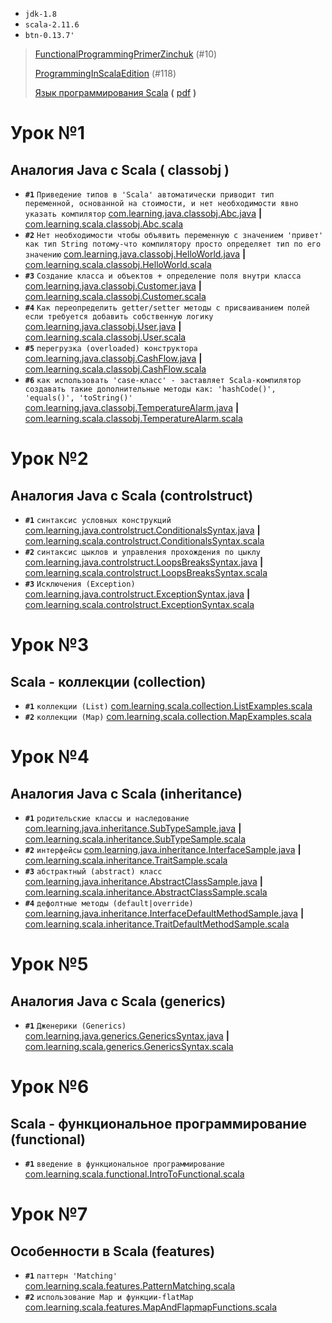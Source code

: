 
* `jdk-1.8`
* `scala-2.11.6`
* `btn-0.13.7'`



> [FunctionalProgrammingPrimerZinchuk](FunctionalProgrammingPrimerZinchuk.pdf) (#10)
>
> [ProgrammingInScalaEdition](ProgrammingInScalaEdition.pdf) (#118)
>
> [Язык программирования Scala](http://bourabai.kz/alg/scala.htm) **(** [pdf](scala.pdf) **)**


# Урок №1

Аналогия Java c Scala ( classobj )
---------------------

* **`#1`** `Приведение типов в 'Scala' автоматически приводит тип переменной, основанной на стоимости, и нет необходимости явно указать компилятор` [com.learning.java.classobj.Abc.java](src/main/java/com/learning/java/classobj/Abc.java) **|** [com.learning.scala.classobj.Abc.scala](src/main/scala/com/learning/scala/classobj/Abc.scala)
* **`#2`** `Нет необходимости чтобы объявить переменную с значением 'привет' как тип String потому-что компилятору просто определяет тип по его значению` [com.learning.java.classobj.HelloWorld.java](src/main/java/com/learning/java/classobj/HelloWorld.java) **|** [com.learning.scala.classobj.HelloWorld.scala](src/main/scala/com/learning/scala/classobj/HelloWorld.scala)
* **`#3`** `Создание класса и объектов + определение поля внутри класса` [com.learning.java.classobj.Customer.java](src/main/java/com/learning/java/classobj/Customer.java) **|** [com.learning.scala.classobj.Customer.scala](src/main/scala/com/learning/scala/classobj/Customer.scala)
* **`#4`** `Как переопределить getter/setter методы с присваиванием полей если требуется добавить собственную логику` [com.learning.java.classobj.User.java](src/main/java/com/learning/java/classobj/User.java) **|** [com.learning.scala.classobj.User.scala](src/main/scala/com/learning/scala/classobj/User.scala)
* **`#5`** `перегрузка (overloaded) конструктора` [com.learning.java.classobj.CashFlow.java](src/main/java/com/learning/java/classobj/CashFlow.java) **|** [com.learning.scala.classobj.CashFlow.scala](src/main/scala/com/learning/scala/classobj/CashFlow.scala)
* **`#6`** `как использовать 'case-класс' - заставляет Scala-компилятор создавать такие дополнительные методы как: 'hashCode()', 'equals()', 'toString()'` [com.learning.java.classobj.TemperatureAlarm.java](src/main/java/com/learning/java/classobj/TemperatureAlarm.java) **|** [com.learning.scala.classobj.TemperatureAlarm.scala](src/main/scala/com/learning/scala/classobj/TemperatureAlarm.scala)


# Урок №2

Аналогия Java c Scala (controlstruct)
---------------------

* **`#1`** `cинтаксис условных конструкций` [com.learning.java.controlstruct.ConditionalsSyntax.java](src/main/java/com/learning/java/controlstruct/ConditionalsSyntax.java) **|** [com.learning.scala.controlstruct.ConditionalsSyntax.scala](src/main/scala/com/learning/scala/controlstruct/ConditionalsSyntax.scala)
* **`#2`** `cинтаксис цыклов и управления прохождения по цыклу` [com.learning.java.controlstruct.LoopsBreaksSyntax.java](src/main/java/com/learning/java/controlstruct/LoopsBreaksSyntax.java) **|** [com.learning.scala.controlstruct.LoopsBreaksSyntax.scala](src/main/scala/com/learning/scala/controlstruct/LoopsBreaksSyntax.scala)
* **`#3`** `Исключения (Exception)` [com.learning.java.controlstruct.ExceptionSyntax.java](src/main/java/com/learning/java/controlstruct/ExceptionSyntax.java) **|** [com.learning.scala.controlstruct.ExceptionSyntax.scala](src/main/scala/com/learning/scala/controlstruct/ExceptionSyntax.scala)


# Урок №3

Scala - коллекции (collection)
-----------------

* **`#1`** `коллекции (List)` [com.learning.scala.collection.ListExamples.scala](src/main/scala/com/learning/scala/collection/ListExamples.scala)
* **`#2`** `коллекции (Map)` [com.learning.scala.collection.MapExamples.scala](src/main/scala/com/learning/scala/collection/MapExamples.scala)


# Урок №4

Аналогия Java c Scala (inheritance)
---------------------

* **`#1`** `родительские классы и наследование` [com.learning.java.inheritance.SubTypeSample.java](src/main/java/com/learning/java/inheritance/SubTypeSample.java) **|** [com.learning.scala.inheritance.SubTypeSample.scala](src/main/scala/com/learning/scala/inheritance/SubTypeSample.scala)
* **`#2`** `интерфейсы` [com.learning.java.inheritance.InterfaceSample.java](src/main/java/com/learning/java/inheritance/InterfaceSample.java) **|** [com.learning.scala.inheritance.TraitSample.scala](src/main/scala/com/learning/scala/inheritance/TraitSample.scala)
* **`#3`** `абстрактный (abstract) класс` [com.learning.java.inheritance.AbstractClassSample.java](src/main/java/com/learning/java/inheritance/AbstractClassSample.java) **|** [com.learning.scala.inheritance.AbstractClassSample.scala](src/main/scala/com/learning/scala/inheritance/AbstractClassSample.scala)
* **`#4`** `дефолтные методы (default|override)` [com.learning.java.inheritance.InterfaceDefaultMethodSample.java](src/main/java/com/learning/java/inheritance/InterfaceDefaultMethodSample.java) **|** [com.learning.scala.inheritance.TraitDefaultMethodSample.scala](src/main/scala/com/learning/scala/inheritance/TraitDefaultMethodSample.scala)


# Урок №5

Аналогия Java c Scala (generics)
--------------------

* **`#1`** `Дженерики (Generics)` [com.learning.java.generics.GenericsSyntax.java](src/main/java/com/learning/java/generics/GenericsSyntax.java) **|** [com.learning.scala.generics.GenericsSyntax.scala](src/main/scala/com/learning/scala/generics/GenericsSyntax.scala)


# Урок №6

Scala - функциональное программирование (functional)
---------------------------------------

* **`#1`** `введение в функциональное программирование` [com.learning.scala.functional.IntroToFunctional.scala](src/main/scala/com/learning/scala/functional/IntroToFunctional.scala)


# Урок №7

Особенности в Scala (features)
-------------------

* **`#1`** `паттерн 'Matching'` [com.learning.scala.features.PatternMatching.scala](src/main/scala/com/learning/scala/features/PatternMatching.scala)
* **`#2`** `использование Map и функции-flatMap` [com.learning.scala.features.MapAndFlapmapFunctions.scala](src/main/scala/com/learning/scala/features/MapAndFlapmapFunctions.scala)
